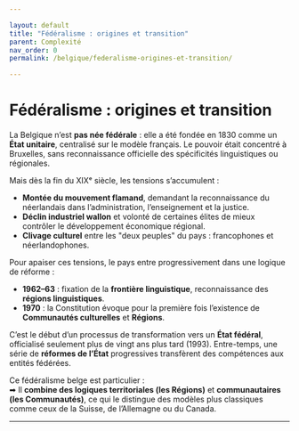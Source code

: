 ```yaml
---

layout: default
title: "Fédéralisme : origines et transition"
parent: Complexité
nav_order: 0
permalink: /belgique/federalisme-origines-et-transition/

---
```



# Fédéralisme : origines et transition

La Belgique n’est **pas née fédérale** : elle a été fondée en 1830 comme un **État unitaire**, centralisé sur le modèle français. Le pouvoir était concentré à Bruxelles, sans reconnaissance officielle des spécificités linguistiques ou régionales.

Mais dès la fin du XIXᵉ siècle, les tensions s’accumulent :

- **Montée du mouvement flamand**, demandant la reconnaissance du néerlandais dans l’administration, l’enseignement et la justice.
- **Déclin industriel wallon** et volonté de certaines élites de mieux contrôler le développement économique régional.
- **Clivage culturel** entre les "deux peuples" du pays : francophones et néerlandophones.

Pour apaiser ces tensions, le pays entre progressivement dans une logique de réforme :

- **1962–63** : fixation de la **frontière linguistique**, reconnaissance des **régions linguistiques**.
- **1970** : la Constitution évoque pour la première fois l’existence de **Communautés culturelles** et **Régions**.

C’est le début d’un processus de transformation vers un **État fédéral**, officialisé seulement plus de vingt ans plus tard (1993). Entre-temps, une série de **réformes de l’État** progressives transfèrent des compétences aux entités fédérées.

Ce fédéralisme belge est particulier :  
➡ Il **combine des logiques territoriales (les Régions)** et **communautaires (les Communautés)**, ce qui le distingue des modèles plus classiques comme ceux de la Suisse, de l’Allemagne ou du Canada.

---

[^1]: Witte, Els, Craeybeckx, Jan, Meynen, Alain. *Politieke geschiedenis van België*. Standaard Uitgeverij, 2000.  
[^2]: Reuchamps, Min et al. *Les systèmes politiques en Belgique*. Larcier, 2019.  
[^3]: Deschouwer, Kris. *The Politics of Belgium*. Palgrave Macmillan, 2012.
